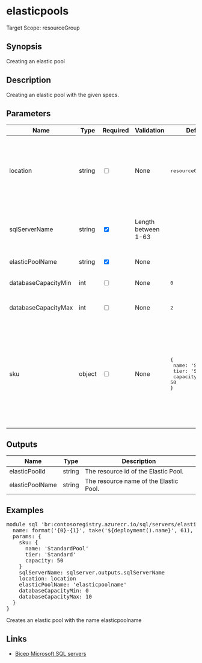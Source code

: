 # elasticpools

Target Scope: resourceGroup

## Synopsis
Creating an elastic pool

## Description
Creating an elastic pool with the given specs.

## Parameters
| Name | Type | Required | Validation | Default value | Description |
| -- |  -- | -- | -- | -- | -- |
| location | string | <input type="checkbox"> | None | <pre>resourceGroup().location</pre> | Specifies the Azure location where the resource should be created. Defaults to the resourcegroup location. |
| sqlServerName | string | <input type="checkbox" checked> | Length between 1-63 | <pre></pre> | The resourcename of the SQL Server to use (should be pre-existing). |
| elasticPoolName | string | <input type="checkbox" checked> | None | <pre></pre> | The Elastic Pool name. |
| databaseCapacityMin | int | <input type="checkbox"> | None | <pre>0</pre> | The Elastic Pool database capacity min. |
| databaseCapacityMax | int | <input type="checkbox"> | None | <pre>2</pre> | The Elastic Pool database capacity max. |
| sku | object | <input type="checkbox"> | None | <pre>{<br>  name: 'StandardPool'<br>  tier: 'Standard'<br>  capacity: 50<br>}</pre> | The SKU object to use for this Elastic Pool. Defaults to a standard pool. <br>Example<br>param sku object = {<br>&nbsp;&nbsp;&nbsp;name: 'PremiumPool'<br>&nbsp;&nbsp;&nbsp;tier: 'Premium'<br>} |
## Outputs
| Name | Type | Description |
| -- |  -- | -- |
| elasticPoolId | string | The resource id of the Elastic Pool. |
| elasticPoolName | string | The resource name of the Elastic Pool. |
## Examples
<pre>
module sql 'br:contosoregistry.azurecr.io/sql/servers/elasticpools.bicep:latest' = {
  name: format('{0}-{1}', take('${deployment().name}', 61), 'ep')
  params: {
    sku: {
      name: 'StandardPool'
      tier: 'Standard'
      capacity: 50
    }
    sqlServerName: sqlserver.outputs.sqlServerName
    location: location
    elasticPoolName: 'elasticpoolname'
    databaseCapacityMin: 0
    databaseCapacityMax: 10
  }
}
</pre>
<p>Creates an elastic pool with the name elasticpoolname</p>

## Links
- [Bicep Microsoft.SQL servers](https://learn.microsoft.com/en-us/azure/templates/microsoft.sql/servers/elasticpools?pivots=deployment-language-bicep)


